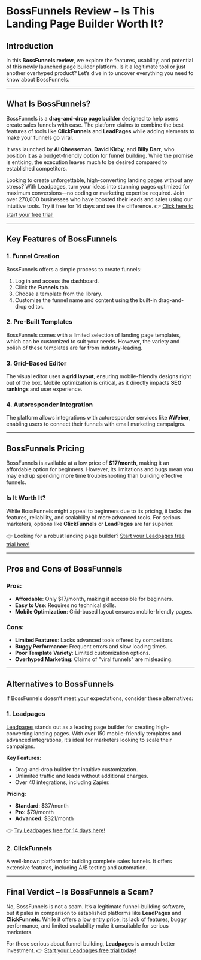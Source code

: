 # BossFunnels Review – Is This Landing Page Builder Worth It?

## Introduction

In this **BossFunnels review**, we explore the features, usability, and potential of this newly launched page builder platform. Is it a legitimate tool or just another overhyped product? Let’s dive in to uncover everything you need to know about BossFunnels.

---

## What Is BossFunnels?

BossFunnels is a **drag-and-drop page builder** designed to help users create sales funnels with ease. The platform claims to combine the best features of tools like **ClickFunnels** and **LeadPages** while adding elements to make your funnels go viral. 

It was launched by **Al Cheeseman**, **David Kirby**, and **Billy Darr**, who position it as a budget-friendly option for funnel building. While the promise is enticing, the execution leaves much to be desired compared to established competitors.

Looking to create unforgettable, high-converting landing pages without any stress? With Leadpages, turn your ideas into stunning pages optimized for maximum conversions—no coding or marketing expertise required. Join over 270,000 businesses who have boosted their leads and sales using our intuitive tools. Try it free for 14 days and see the difference. 👉 [Click here to start your free trial!](https://bit.ly/LEadPages)

---

## Key Features of BossFunnels

### 1. Funnel Creation
BossFunnels offers a simple process to create funnels:
1. Log in and access the dashboard.
2. Click the **Funnels** tab.
3. Choose a template from the library.
4. Customize the funnel name and content using the built-in drag-and-drop editor.

### 2. Pre-Built Templates
BossFunnels comes with a limited selection of landing page templates, which can be customized to suit your needs. However, the variety and polish of these templates are far from industry-leading.

### 3. Grid-Based Editor
The visual editor uses a **grid layout**, ensuring mobile-friendly designs right out of the box. Mobile optimization is critical, as it directly impacts **SEO rankings** and user experience.

### 4. Autoresponder Integration
The platform allows integrations with autoresponder services like **AWeber**, enabling users to connect their funnels with email marketing campaigns.

---

## BossFunnels Pricing

BossFunnels is available at a low price of **$17/month**, making it an affordable option for beginners. However, its limitations and bugs mean you may end up spending more time troubleshooting than building effective funnels.

### Is It Worth It?
While BossFunnels might appeal to beginners due to its pricing, it lacks the features, reliability, and scalability of more advanced tools. For serious marketers, options like **ClickFunnels** or **LeadPages** are far superior.

👉 Looking for a robust landing page builder? [Start your Leadpages free trial here!](https://bit.ly/LEadPages)

---

## Pros and Cons of BossFunnels

### Pros:
- **Affordable**: Only $17/month, making it accessible for beginners.
- **Easy to Use**: Requires no technical skills.
- **Mobile Optimization**: Grid-based layout ensures mobile-friendly pages.

### Cons:
- **Limited Features**: Lacks advanced tools offered by competitors.
- **Buggy Performance**: Frequent errors and slow loading times.
- **Poor Template Variety**: Limited customization options.
- **Overhyped Marketing**: Claims of "viral funnels" are misleading.

---

## Alternatives to BossFunnels

If BossFunnels doesn’t meet your expectations, consider these alternatives:

### 1. **Leadpages**
[Leadpages](https://bit.ly/LEadPages) stands out as a leading page builder for creating high-converting landing pages. With over 150 mobile-friendly templates and advanced integrations, it’s ideal for marketers looking to scale their campaigns.

**Key Features:**
- Drag-and-drop builder for intuitive customization.
- Unlimited traffic and leads without additional charges.
- Over 40 integrations, including Zapier.

**Pricing:**
- **Standard**: $37/month
- **Pro**: $79/month
- **Advanced**: $321/month

👉 [Try Leadpages free for 14 days here!](https://bit.ly/LEadPages)

### 2. **ClickFunnels**
A well-known platform for building complete sales funnels. It offers extensive features, including A/B testing and automation.

---

## Final Verdict – Is BossFunnels a Scam?

No, BossFunnels is not a scam. It’s a legitimate funnel-building software, but it pales in comparison to established platforms like **LeadPages** and **ClickFunnels**. While it offers a low entry price, its lack of features, buggy performance, and limited scalability make it unsuitable for serious marketers.

For those serious about funnel building, **Leadpages** is a much better investment. 👉 [Start your Leadpages free trial today!](https://bit.ly/LEadPages)
